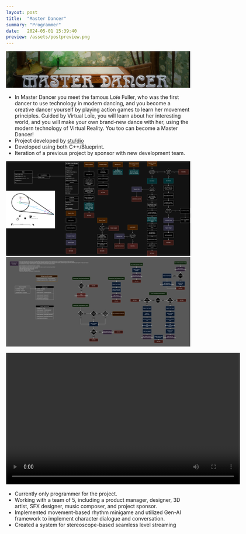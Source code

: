 ```yaml
---
layout: post
title:  "Master Dancer"
summary: "Programmer"
date:   2024-05-01 15:39:40
preview: /assets/postpreview.png
---
```


![Picture 1](/assets/MD_TitleCard.png)

* In Master Dancer you meet the famous Loïe Fuller, who was the first dancer to use technology in modern dancing, and you become a creative dancer yourself by playing action games to learn her movement principles. Guided by Virtual Loïe, you will learn about her interesting world, and you will make your own brand-new dance with her, using the modern technology of Virtual Reality. You too can become a Master Dancer! 
* Project developed by [stu/dio](https://games.illinois.edu/)
* Developed using both C++/Blueprint.
* Iteration of a previous project by sponsor with new development team.

![Picture 2](/assets/StarmakerSystem.png)
![Picture 3](/assets/StereoscopeSystem.png)

<video width="640" height="360" controls>
  <source src="assets/MD Demo.mp4" type="video/mp4">
  Your browser does not support the video tag.
</video>

* Currently only programmer for the project.
* Working with a team of 5, including a product manager, designer, 3D artist, SFX designer, music composer, and project sponsor. 
* Implemented movement-based rhythm minigame and utilized Gen-AI framework to implement character dialogue and conversation.
* Created a system for stereoscope-based seamless level streaming

